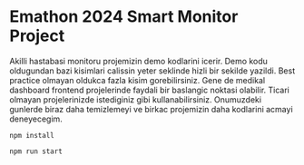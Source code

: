 # Emathon 2024 Smart Monitor Project

Akilli hastabasi monitoru projemizin demo kodlarini icerir. Demo kodu oldugundan bazi kisimlari calissin yeter seklinde hizli bir sekilde yazildi. Best practice olmayan oldukca fazla kisim gorebilirsiniz. Gene de medikal dashboard frontend projelerinde faydali bir baslangic noktasi olabilir. Ticari olmayan projelerinizde istediginiz gibi kullanabilirsiniz. Onumuzdeki gunlerde biraz daha temizlemeyi ve birkac projemizin daha kodlarini acmayi deneyecegim.

`npm install`

`npm run start`
